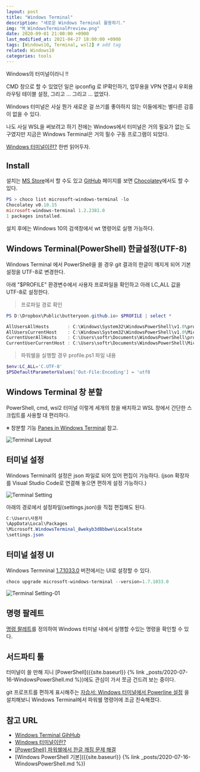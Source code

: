 ```yaml
---
layout: post
title: "Windows Terminal"
description: "새로운 Windows Terminal 활용하기."
img: "M_WindowsTerminalPreview.png"
date: 2020-09-01 21:00:00 +0900
last_modified_at: 2021-04-27 18:00:00 +0900
tags: [Windows10, Terminal, wsl2] # add tag
related: Windows10
categories: tools
---
```


Windows의 터미널이라니 !!  

CMD 창으로 할 수 있었던 일은 ipconfig 로 IP확인하기, 업무용을 VPN 연결시 우회용 라우팅 테이블 설정, 그리고 ... 그리고 ... 없었다. 

Windows 터미널은 사실 뭔가 새로운 걸 쓰기를 좋아하지 않는 이들에게는 별다른 감흥이 없을 수 있다. 

나도 사실 WSL을 써보려고 하기 전에는 Windows에서 터미널은 거의 필요가 없는 도구였지만 지금은 Windows Terminal은 거의 필수 구동 프로그램이 되었다. 

[Windows 터미널이란?](https://docs.microsoft.com/ko-kr/windows/terminal/) 한번 읽어두자. 

## Install  

설치는 [MS Store](https://aka.ms/terminal)에서 할 수도 있고 [GitHub](https://github.com/microsoft/terminal) 페이지를 보면 [Chocolatey](https://chocolatey.org)에서도 할 수 있다. 

```powershell
PS > choco list microsoft-windows-terminal -lo
Chocolatey v0.10.15
microsoft-windows-terminal 1.2.2381.0
1 packages installed.
```

설치 후에는 Windows 10의 검색창에서 wt 명령어로 실행 가능하다.  

## Windows Terminal(PowerShell) 한글설정(UTF-8)   

Windows Terminal 에서 PowerShell을 쓸 경우 git 결과의 한글이 깨지게 되어 기본설정을 UTF-8로 변경한다. 

아래 "$PROFILE" 환경변수에서 사용자 프로파일을 확인하고 아래 LC_ALL 값을 UTF-8로 설정한다.  

> 프로파일 경로 확인  

```powershell
PS D:\Dropbox\Public\butteryoon.github.io> $PROFILE | select *

AllUsersAllHosts       : C:\Windows\System32\WindowsPowerShell\v1.0\profile.ps1
AllUsersCurrentHost    : C:\Windows\System32\WindowsPowerShell\v1.0\Microsoft.PowerShell_profile.ps1
CurrentUserAllHosts    : C:\Users\softr\Documents\WindowsPowerShell\profile.ps1
CurrentUserCurrentHost : C:\Users\softr\Documents\WindowsPowerShell\Microsoft.PowerShell_profile.ps1
``` 

> 파워쉘을 실행할 경우 profile.ps1 파일 내용

```powershell
$env:LC_ALL='C.UTF-8'
$PSDefaultParameterValues['Out-File:Encoding'] = 'utf8
```

## Windows Terminal 창 분할 

PowerShell, cmd, wsl2 터미널 이렇게 세개의 창을 배치하고 WSL 창에서 간단한 스크립트를 사용할 대 편리하다.   

※ 창분할 기능 [Panes in Windows Terminal](https://docs.microsoft.com/ko-kr/windows/terminal/panes) 참고. 

![Terminal Layout]({{site.bashurl}}/assets/img/Terminal_Layout.png) 

## 터미널 설정

Windows Terminal의 설정은 json 파일로 되어 있어 편집이 가능하다. (json 확장자를 Visual Studio Code로 연결해 놓으면 편하게 설정 가능하다.)  

![Terminal Setting]({{site.bashurl}}/assets/img/WindowsTerminal_setting.png)   

아래의 경로에서 설정파일(settings.json)을 직접 편집해도 된다. 

```powershell
C:\Users\사용자
\AppData\Local\Packages
\Microsoft.WindowsTerminal_8wekyb3d8bbwe\LocalState
\settings.json 
```

## 터미널 설정 UI

Windows Termninal [1.7.1033.0](https://mspoweruser.com/microsoft-windows-terminal-1-7-1033-0-changelog/) 버전에서는 UI로 설정할 수 있다. 

```powershell
choco upgrade microsoft-windows-terminal --version=1.7.1033.0
```

![Terminal Setting-01]({{site.bashurl}}/assets/img/WindowsTerminal_setting-01.webp)   

## 명령 팔레트 

[명령 팔레트](https://docs.microsoft.com/ko-kr/windows/terminal/command-palette)를 정의하여 Windows 터미널 내에서 실행할 수있는 명령을 확인할 수 있다. 

## 서드파티 툴 

터미널이 쓸 만해 지니 [PowerShell]({{site.baseurl}} {% link _posts/2020-07-16-WindowsPowerShell.md %})에도 관심이 가서 쪼금 건드려 보는 중이다. 

git 프로프트를 편하게 표시해주는 [자습서: Windows 터미널에서 Powerline 설정](https://docs.microsoft.com/ko-kr/windows/terminal/tutorials/powerline-setup) 을 설치해보니 Windows Terminal에서 파워쉘 명령어에 조금 친숙해졌다. 


## 참고 URL
- [Windows Terminal GihHub](https://github.com/microsoft/terminal)
- [Windows 터미널이란?](https://docs.microsoft.com/ko-kr/windows/terminal/)
- [[PowerShell] 파워쉘에서 한글 깨짐 문제 해결](https://psychoria.tistory.com/737)
- [Windows PowerShell 기본]({{site.baseurl}} {% link _posts/2020-07-16-WindowsPowerShell.md %})